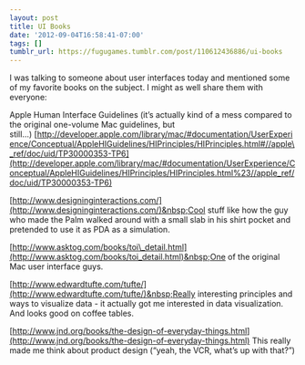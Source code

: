 ```yaml
---
layout: post
title: UI Books
date: '2012-09-04T16:58:41-07:00'
tags: []
tumblr_url: https://fugugames.tumblr.com/post/110612436886/ui-books
---
```

I was talking to someone about user interfaces today and mentioned some of my favorite books on the subject. I might as well share them with everyone:

Apple Human Interface Guidelines (it’s actually kind of a mess compared to the original one-volume Mac guidelines, but still…)&nbsp;[http://developer.apple.com/library/mac/#documentation/UserExperience/Conceptual/AppleHIGuidelines/HIPrinciples/HIPrinciples.html#//apple\_ref/doc/uid/TP30000353-TP6](http://developer.apple.com/library/mac/#documentation/UserExperience/Conceptual/AppleHIGuidelines/HIPrinciples/HIPrinciples.html%23//apple_ref/doc/uid/TP30000353-TP6)

[http://www.designinginteractions.com/](http://www.designinginteractions.com/)&nbsp;Cool stuff like how the guy who made the Palm walked around with a small slab in his shirt pocket and pretended to use it as PDA as a simulation.

[http://www.asktog.com/books/toi\_detail.html](http://www.asktog.com/books/toi_detail.html)&nbsp;One of the original Mac user interface guys.

[http://www.edwardtufte.com/tufte/](http://www.edwardtufte.com/tufte/)&nbsp;Really interesting principles and ways to visualize data - it actually got me interested in data visualization. And looks good on coffee tables.

[http://www.jnd.org/books/the-design-of-everyday-things.html](http://www.jnd.org/books/the-design-of-everyday-things.html) This really made me think about product design (“yeah, the VCR, what’s up with that?”)

